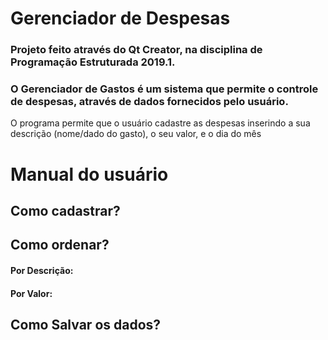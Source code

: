 # Gerenciador de Despesas

### Projeto feito através do Qt Creator, na disciplina de Programação Estruturada 2019.1.
### O Gerenciador de Gastos é um sistema que permite o controle de despesas, através de dados fornecidos pelo usuário.

O programa permite que o usuário cadastre as despesas inserindo a sua descrição (nome/dado do gasto), o seu valor, e o dia do mês








# Manual do usuário

## Como cadastrar?




## Como ordenar?

#### Por Descrição:

#### Por Valor:



## Como Salvar os dados?
